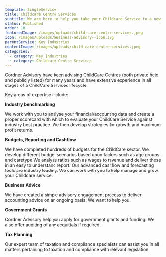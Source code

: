 ```yaml
---
template: SingleService
title: Childcare Centre Services
subtitle: We are here to help you take your Childcare Service to a new level
status: Published
order: 10
featuredImage: /images/uploads/child-care-centre-services.jpeg
icon: /images/uploads/business-advisory--icon.svg
parentService: Key Industries
contentImage: /images/uploads/child-care-centre-services.jpeg
categories:
  - category: Key Industries
  - category: Childcare Centre Services
---
```


Cordner Advisory have been advising ChildCare Centres (both private held and publicly listed) for many years and have extensive experience in all stages of a ChildCare Services lifecycle.

Key areas of expertise include:

**Industry benchmarking**

We work with you to analyse your financial/accounting data and create a proper scorecard with which to evaluate your ChildCare Service against industry best practice. We then develop strategies for growth and maximum profit returns.

**Budgets, Reporting and Cashflow**

We have completed hundreds of budgets for the ChildCare sector. We develop different budget scenarios based upon factors such as age groups and caretype We analyse ratios such as wages to revenue and deliver these in an easy to understand report. Our advanced cashflow and forecasting tools are industry leading. We can work with you to help manage and grow your Childcare service.

**Business Advice**

We have created a simple advisory engagement process to deliver accounting advice on an ongoing basis. We want to help you.

**Government Grants**

Cordner Advisory help you apply for government grants and funding. We also offer auditing of any acquittals if required.

**Tax Planning**

Our expert team of taxation and compliance specialists can assist you in all matters pertaining to taxation and compliance with relevant legislation
